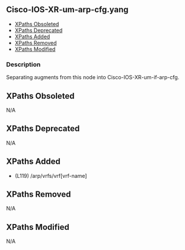 ## Cisco-IOS-XR-um-arp-cfg.yang

- [XPaths Obsoleted](#xpaths-obsoleted)
- [XPaths Deprecated](#xpaths-deprecated)
- [XPaths Added](#xpaths-added)
- [XPaths Removed](#xpaths-removed)
- [XPaths Modified](#xpaths-modified)

### Description

Separating augments from this node into Cisco-IOS-XR-um-if-arp-cfg.

## XPaths Obsoleted

N/A

## XPaths Deprecated

N/A

## XPaths Added

- (L119)	/arp/vrfs/vrf[vrf-name]

## XPaths Removed

N/A

## XPaths Modified

N/A

